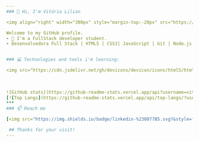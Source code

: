 ```yaml
---
### 🍥 Hi, I'm Vitória Lilian

<img align="right" width="300px" style="margin-top:-20px" src="https://user-images.githubusercontent.com/127898471/235783526-7249a358-3db0-443b-bc58-8db1f6624b82.png"> 

Welcome to my GitHub profile. 
- 🌱 I'm a FullStack developer student.
- Desenvolvedora Full Stack | HTML5 | CSS3| JavaScript | Git | Node.js


### 💻 Technologies and tools i'm learning:

<img src="https://cdn.jsdelivr.net/gh/devicons/devicon/icons/html5/html5-original.svg" width="40" height="40"/> <img src="https://cdn.jsdelivr.net/gh/devicons/devicon/icons/css3/css3-original.svg" width="40" height="40"/> <img src="https://cdn.jsdelivr.net/gh/devicons/devicon/icons/javascript/javascript-original.svg" width="40" height="40"/> <img src="https://cdn.jsdelivr.net/gh/devicons/devicon/icons/git/git-original.svg" width="40" height="40"/> <img src="https://cdn.jsdelivr.net/gh/devicons/devicon/icons/github/github-original.svg" width="40" height="40"/> <img src="https://cdn.jsdelivr.net/gh/devicons/devicon/icons/nodejs/nodejs-original.svg" width="40" height="40"/> <img src="https://cdn.jsdelivr.net/gh/devicons/devicon/icons/canva/canva-original.svg" width="40" height="40"/>
          
          
          
![GitHub stats](https://github-readme-stats.vercel.app/api?username=vitorialilian&show_icons=true&theme=transparent) 
[![Top Langs](https://github-readme-stats.vercel.app/api/top-langs/?username=vitorialilian&layout=compact&show_icons=true&theme=transparent)](https://github.com/vitorialilian/github-readme-stats)
***
### 📫 Reach me

[<img src="https://img.shields.io/badge/linkedin-%230077B5.svg?&style=for-the-badge&logo=linkedin&logoColor=white" />](https://www.linkedin.com/in/vitória-lilian-524091231/)

 ## Thanks for your visit! 
---
```


<!--
**vitorialilian/vitorialilian** is a ✨ _special_ ✨ repository because its `README.md` (this file) appears on your GitHub profile.

Here are some ideas to get you started:

- 🔭 I’m currently working on ...
- 🌱 I’m currently learning ...
- 👯 I’m looking to collaborate on ...
- 🤔 I’m looking for help with ...
- 💬 Ask me about ...
- 📫 How to reach me: ...
- 😄 Pronouns: ...
- ⚡ Fun fact: ...
-->
